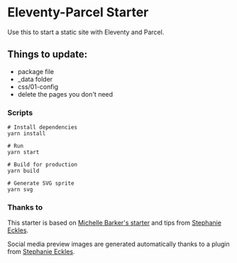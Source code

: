 # Eleventy-Parcel Starter

Use this to start a static site with Eleventy and Parcel.

## Things to update:

- package file
- \_data folder
- css/01-config
- delete the pages you don't need

### Scripts

```
# Install dependencies
yarn install

# Run
yarn start

# Build for production
yarn build

# Generate SVG sprite
yarn svg
```

### Thanks to

This starter is based on [Michelle Barker's starter](https://github.com/mbarker84/eleventy-parcel) and tips from [Stephanie Eckles](https://11ty.rocks/).

Social media preview images are generated automatically thanks to a plugin from [Stephanie Eckles](https://11ty.rocks/).

